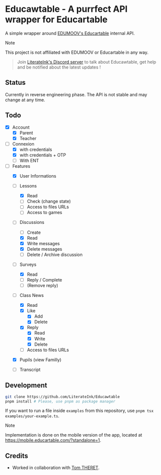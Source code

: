 # Educawtable - A purrfect API wrapper for Educartable

A simple wrapper around [EDUMOOV's Educartable](https://www.educartable.com/) internal API.

> [!NOTE]  
> This project is not affiliated with EDUMOOV or Educartable in any way.

> Join [LiterateInk's Discord server](https://literate.ink/discord) to talk about Educawtable, get help and be notified about the latest updates !

## Status

Currently in reverse engineering phase.
The API is not stable and may change at any time.

## Todo

- [x] Account
  - [x] Parent
  - [x] Teacher
- [ ] Connexion
  - [x] with credentials
  - [x] with credentials + OTP
  - [ ] With ENT
- [ ] Features
  - [x] User Informations
  - [ ] Lessons
    - [x] Read
    - [ ] Check (change state)
    - [ ] Access to files URLs
    - [ ] Access to games
  - [ ] Discussions
    - [ ] Create
    - [x] Read
    - [x] Write messages
    - [x] Delete messages
    - [ ] Delete / Archive discussion
  - [ ] Surveys
    - [x] Read
    - [ ] Reply / Complete
    - [ ] (Remove reply)
  - [ ] Class News
    - [x] Read
    - [x] Like
      - [x] Add
      - [x] Delete
    - [x] Reply
      - [x] Read
      - [x] Write
      - [x] Delete
    - [ ] Access to files URLs
  - [x] Pupils (view Familly)
  - [ ] Transcript
   

## Development

```bash
git clone https://github.com/LiterateInk/Educawtable
pnpm install # Please, use pnpm as package manager
```

If you want to run a file inside `examples` from this repository, use `pnpm tsx examples/your-example.ts`.

> [!NOTE]
> Implementation is done on the mobile version of the app, located at <https://mobile.educartable.com/?standalone=1>.

## Credits

- Worked in collaboration with [Tom THERET](https://github.com/tom-theret).
